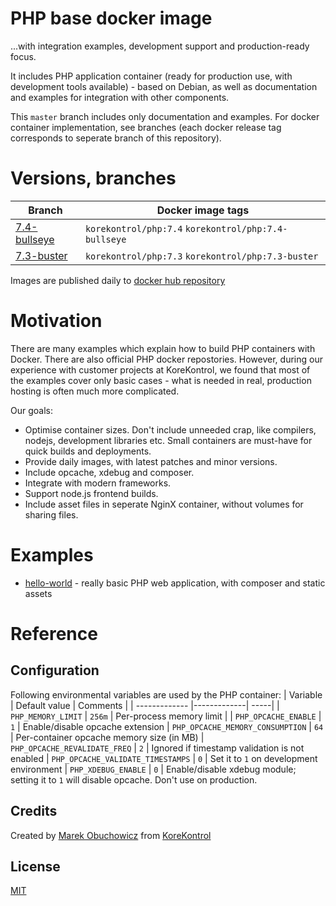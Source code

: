 # PHP base docker image
...with integration examples, development support and production-ready focus.

It includes PHP application container (ready for production use, with development tools available) - based on Debian, as well as documentation and examples for integration with other components.

This `master` branch includes only documentation and examples. For docker container implementation, see branches (each docker release tag corresponds to seperate branch of this repository).

# Versions, branches
| Branch | Docker image tags |
| ------------- | --- |
| [7.4-bullseye](https://github.com/korekontrol/docker-php/tree/7.4-bullseye) | `korekontrol/php:7.4` `korekontrol/php:7.4-bullseye` |
| [7.3-buster](https://github.com/korekontrol/docker-php/tree/7.3-buster) | `korekontrol/php:7.3` `korekontrol/php:7.3-buster` |

Images are published daily to [docker hub repository](https://hub.docker.com/repository/docker/korekontrol/php)


# Motivation
There are many examples which explain how to build PHP containers with Docker. There are also official PHP docker repostories. However, during our experience with customer projects at KoreKontrol, we found that most of the examples cover only basic cases - what is needed in real, production hosting is often much more complicated.

Our goals:
 - Optimise container sizes. Don't include unneeded crap, like compilers, nodejs, development libraries etc. Small containers are must-have for quick builds and deployments.
 - Provide daily images, with latest patches and minor versions.
 - Include opcache, xdebug and composer.
 - Integrate with modern frameworks.
 - Support node.js frontend builds.
 - Include asset files in seperate NginX container, without volumes for sharing files.

# Examples
 - [hello-world](examples/hello-world) - really basic PHP web application, with composer and static assets

# Reference
## Configuration

Following environmental variables are used by the PHP container:
| Variable | Default value | Comments |
| ------------- |-------------| -----|
| `PHP_MEMORY_LIMIT` | `256m` | Per-process memory limit |
| `PHP_OPCACHE_ENABLE` | `1` | Enable/disable opcache extension
| `PHP_OPCACHE_MEMORY_CONSUMPTION` | `64` | Per-container opcache memory size (in MB)
| `PHP_OPCACHE_REVALIDATE_FREQ` | `2` | Ignored if timestamp validation is not enabled
| `PHP_OPCACHE_VALIDATE_TIMESTAMPS` | `0` | Set it to `1` on development environment
| `PHP_XDEBUG_ENABLE` | `0` | Enable/disable xdebug module; setting it to `1` will disable opcache. Don't use on production.

## Credits
Created by [Marek Obuchowicz](https://github.com/marek-obuchowicz) from [KoreKontrol](https://www.korekontrol.eu/)

## License
[MIT](LICENSE)
